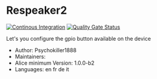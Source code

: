 # Respeaker2

[![Continous Integration](https://gitlab.com/project-alice-assistant/skills/skill_Respeaker2/badges/master/pipeline.svg)](https://gitlab.com/project-alice-assistant/skills/skill_Respeaker2/pipelines/latest) [![Quality Gate Status](https://sonarcloud.io/api/project_badges/measure?project=project-alice-assistant_skill_Respeaker2&metric=alert_status)](https://sonarcloud.io/dashboard?id=project-alice-assistant_skill_Respeaker2)

Let's you configure the gpio button available on the device

- Author: Psychokiller1888
- Maintainers: 
- Alice minimum Version: 1.0.0-b2
- Languages:
    en
    fr
    de
    it

